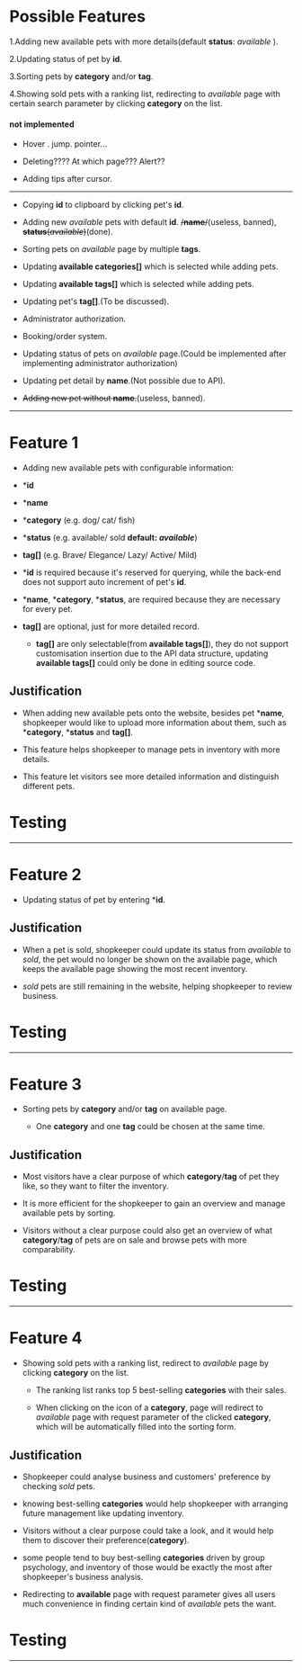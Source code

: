 # Possible Features

1.Adding new available pets with more details(default **status**: *available* ).

2.Updating status of pet by **id**.  

3.Sorting pets by **category** and/or **tag**.

4.Showing sold pets with a ranking list, redirecting to *available* page with certain search parameter by clicking **category** on the list.

#### not implemented ####

- Hover . jump. pointer...

- Deleting???? At which page???  Alert??

- Adding tips after cursor.
----

- Copying **id** to clipboard by clicking pet's **id**.

- Adding new *available* pets with default **id**.  ~~/**name**/~~(useless, banned), ~~**status**(*available*)~~(done).

- Sorting pets on *available* page by multiple **tags**.

- Updating **available categories[]** which is selected while adding pets.

- Updating **available tags[]** which is selected while adding pets.

- Updating pet's **tag[]**.(To be discussed).

- Administrator authorization. 

- Booking/order system. 

- Updating status of pets on *available* page.(Could be implemented after implementing administrator authorization)

- Updating pet detail by **name**.(Not possible due to API).

- ~~Adding new pet without **name**.~~(useless, banned).

---

# Feature 1

- Adding new available pets with configurable information:

 - ***id**
 - ***name**
 - ***category** (e.g. dog/ cat/ fish)
 - ***status** (e.g. available/ sold **default: *available***)
 - **tag[]** (e.g. Brave/ Elegance/ Lazy/ Active/ Mild)


- ***id** is required because it's reserved for querying, while the back-end does not support auto increment of pet's **id**.

- ***name**, ***category**, ***status**, are required because they are necessary for every pet.

- **tag[]** are optional, just for more detailed record.
  - **tag[]** are only selectable(from **available tags[]**), they do not support customisation insertion due to the API data structure, updating **available tags[]** could only be done in editing source code.

## Justification

- When adding new available pets onto the website, besides pet ***name**, shopkeeper would like to upload more information about them, such as ***category**, ***status** and **tag[]**.

- This feature helps shopkeeper to manage pets in inventory with more details.

- This feature let visitors see more detailed information and distinguish different pets.

# Testing

---

# Feature 2

- Updating status of pet by entering ***id**.

## Justification

- When a pet is sold, shopkeeper could update its status from *available* to *sold*, the pet would no longer be shown on the available page, which keeps the available page showing the most recent inventory.

- *sold* pets are still remaining in the website, helping shopkeeper to review business.

# Testing

---

# Feature 3

- Sorting pets by **category** and/or **tag** on available page.

  - One **category** and one **tag** could be chosen at the same time.

## Justification

- Most visitors have a clear purpose of which **category**/**tag** of pet they like, so they want to filter the inventory.

- It is more efficient for the shopkeeper to gain an overview and manage available pets by sorting.

- Visitors without a clear purpose could also get an overview of what **category**/**tag** of pets are on sale and browse pets with more comparability.

# Testing

---

# Feature 4

- Showing sold pets with a ranking list, redirect to *available* page by clicking **category** on the list.

  - The ranking list ranks top 5 best-selling **categories** with their sales.
  
  - When clicking on the icon of a **category**, page will redirect to *available* page with request parameter of the clicked **category**, which will be automatically filled into the sorting form.

## Justification

- Shopkeeper could analyse business and customers' preference by checking *sold* pets.

- knowing best-selling **categories** would help shopkeeper with arranging future management like updating inventory.

- Visitors without a clear purpose could take a look, and it would help them to discover their preference(**category**).

- some people tend to buy best-selling **categories** driven by group psychology, and inventory of those would be exactly the most after shopkeeper's business analysis.  

- Redirecting to **available** page with request parameter gives all users much convenience in finding certain kind of *available* pets the want.

# Testing

---
